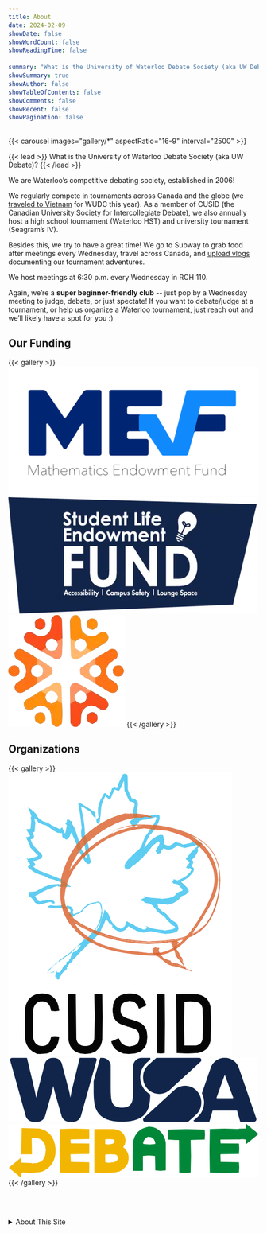 ```yaml
---
title: About
date: 2024-02-09
showDate: false
showWordCount: false
showReadingTime: false

summary: "What is the University of Waterloo Debate Society (aka UW Debate)?"
showSummary: true
showAuthor: false
showTableOfContents: false
showComments: false
showRecent: false
showPagination: false
---
```


{{< carousel images="gallery/*" aspectRatio="16-9" interval="2500" >}}

{{< lead >}}
What is the University of Waterloo Debate Society (aka UW Debate)?
{{< /lead >}}

We are Waterloo’s competitive debating society, established in 2006!

We regularly compete in tournaments across Canada and the globe (we [traveled to Vietnam](https://www.youtube.com/watch?v=qqoJs9QQuik) for WUDC this year). As a member of CUSID (the Canadian University Society for Intercollegiate Debate), we also annually host a high school tournament (Waterloo HST) and university tournament (Seagram’s IV).

Besides this, we try to have a great time! We go to Subway to grab food after meetings every Wednesday, travel across Canada, and [upload vlogs](https://www.youtube.com/@uwdebate) documenting our tournament adventures. 

We host meetings at 6:30 p.m. every Wednesday in RCH 110.

Again, we’re a **super beginner-friendly club** -- just pop by a Wednesday meeting to judge, debate, or just spectate! If you want to debate/judge at a tournament, or help us organize a Waterloo tournament, just reach out and we’ll likely have a spot for you :)

## Our Funding

{{< gallery >}}
  <img src="sponsors/mef.webp" class="grid-w40" />
  <img src="sponsors/slef.webp" class="grid-w40" />
  <img src="sponsors/aef.png" class="grid-w20" />
{{< /gallery >}}

## Organizations
{{< gallery >}}
  <img src="sponsors/cusid transparent.png" class="grid-w20" />
  <img src="sponsors/wusa.png" class="grid-w40" />
  <img src="sponsors/subway.png" class="grid-w40" />
{{< /gallery >}}

<br><br>
<details>
    <summary>About This Site</summary>
    This site, powered by Hugo and Blowfish, was built by Alex Zhu, Advait Sangle, and Nyx Kucharski in Winter 2024.
</details>